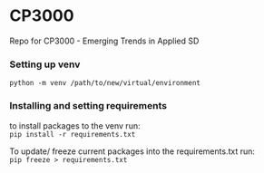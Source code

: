 # CP3000
Repo for CP3000 - Emerging Trends in Applied SD 

### Setting up venv

`python -m venv /path/to/new/virtual/environment`

### Installing and setting requirements

to install packages to the venv run: \
`pip install -r requirements.txt`

To update/ freeze current packages into the requirements.txt run: \
`pip freeze > requirements.txt`
